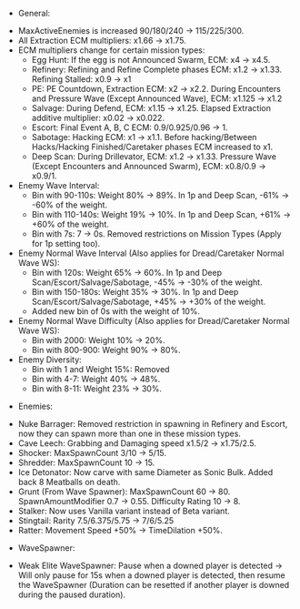 * General:
- MaxActiveEnemies is increased 90/180/240 -> 115/225/300.
- All Extraction ECM multipliers: x1.66 -> x1.75.
- ECM multipliers change for certain mission types:
  + Egg Hunt: If the egg is not Announced Swarm, ECM: x4 -> x4.5.
  + Refinery: Refining and Refine Complete phases ECM: x1.2 -> x1.33. Refining Stalled: x0.9 -> x1
  + PE: PE Countdown, Extraction ECM: x2 -> x2.2. During Encounters and Pressure Wave (Except Announced Wave), ECM: x1.125 -> x1.2
  + Salvage: During Defend, ECM: x1.15 -> x1.25. Elapsed Extraction additive multiplier: x0.02 -> x0.022.
  + Escort: Final Event A, B, C ECM: 0.9/0.925/0.96 -> 1.
  + Sabotage: Hacking ECM: x1 -> x1.1. Before hacking/Between Hacks/Hacking Finished/Caretaker phases ECM increased to x1.
  + Deep Scan: During Drillevator, ECM: x1.2 -> x1.33. Pressure Wave (Except Encounters and Announced Swarm), ECM: x0.8/0.9 -> x0.9/1. 
- Enemy Wave Interval: 
  + Bin with 90-110s: Weight 80% -> 89%. In 1p and Deep Scan, -61% -> -60% of the weight.
  + Bin with 110-140s: Weight 19% -> 10%. In 1p and Deep Scan, +61% -> +60% of the weight.
  + Bin with 7s: 7 -> 0s. Removed restrictions on Mission Types (Apply for 1p setting too).
- Enemy Normal Wave Interval (Also applies for Dread/Caretaker Normal Wave WS):
  + Bin with 120s: Weight 65% -> 60%. In 1p and Deep Scan/Escort/Salvage/Sabotage, -45% -> -30% of the weight.
  + Bin with 150-180s: Weight 35% -> 30%. In 1p and Deep Scan/Escort/Salvage/Sabotage, +45% -> +30% of the weight.
  + Added new bin of 0s with the weight of 10%.
- Enemy Normal Wave Difficulty (Also applies for Dread/Caretaker Normal Wave WS):
  + Bin with 2000: Weight 10% -> 20%.
  + Bin with 800-900: Weight 90% -> 80%.
- Enemy Diversity:
  + Bin with 1 and Weight 15%: Removed
  + Bin with 4-7: Weight 40% -> 48%.
  + Bin with 8-11: Weight 23% -> 30%.
* Enemies:
- Nuke Barrager: Removed restriction in spawning in Refinery and Escort, now they can spawn more than one in these mission types.
- Cave Leech: Grabbing and Damaging speed x1.5/2 -> x1.75/2.5.
- Shocker: MaxSpawnCount 3/10 -> 5/15.
- Shredder: MaxSpawnCount 10 -> 15.
- Ice Detonator: Now carve with same Diameter as Sonic Bulk. Added back 8 Meatballs on death.
- Grunt (From Wave Spawner): MaxSpawnCount 60 -> 80. SpawnAmountModifier 0.7 -> 0.55. Difficulty Rating 10 -> 8.
- Stalker: Now uses Vanilla variant instead of Beta variant.
- Stingtail: Rarity 7.5/6.375/5.75 -> 7/6/5.25
- Ratter: Movement Speed +50% -> TimeDilation +50%.
* WaveSpawner:
- Weak Elite WaveSpawner: Pause when a downed player is detected -> Will only pause for 15s when a downed player is detected, then resume the WaveSpawner (Duration can be resetted if another player is downed during the paused duration).
